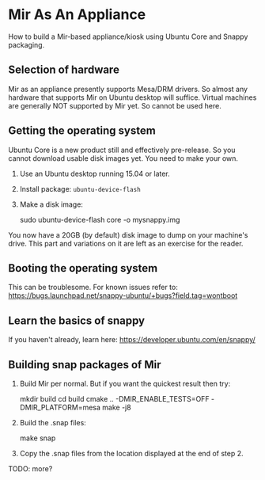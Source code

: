 Mir As An Appliance
===================

How to build a Mir-based appliance/kiosk using Ubuntu Core and Snappy
packaging.

Selection of hardware
---------------------

Mir as an appliance presently supports Mesa/DRM drivers. So almost any
hardware that supports Mir on Ubuntu desktop will suffice. Virtual machines
are generally NOT supported by Mir yet. So cannot be used here.

Getting the operating system
----------------------------

Ubuntu Core is a new product still and effectively pre-release. So you cannot
download usable disk images yet. You need to make your own.

1. Use an Ubuntu desktop running 15.04 or later.
2. Install package: `ubuntu-device-flash`
3. Make a disk image:

    sudo ubuntu-device-flash core -o mysnappy.img

You now have a 20GB (by default) disk image to dump on your machine's drive.
This part and variations on it are left as an exercise for the reader.

Booting the operating system
----------------------------

This can be troublesome. For known issues refer to:
<https://bugs.launchpad.net/snappy-ubuntu/+bugs?field.tag=wontboot>

Learn the basics of snappy
--------------------------

If you haven't already, learn here: <https://developer.ubuntu.com/en/snappy/>

Building snap packages of Mir
-----------------------------

1. Build Mir per normal. But if you want the quickest result then try:

    mkdir build
    cd build
    cmake .. -DMIR_ENABLE_TESTS=OFF -DMIR_PLATFORM=mesa
    make -j8

2. Build the .snap files:

    make snap

3. Copy the .snap files from the location displayed at the end of step 2.

TODO: more?
